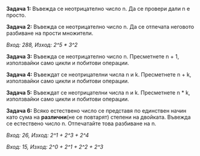 **Задача 1:** Въвежда се неотрицателно число n. Да се провери дали n е просто.

**Задача 2:** Въвежда се неотрицателно число n. Да се отпечата неговото разбиване на прости множители.

*Вход: 288, Изход: 2^5 * 3^2*

**Задача 3:** Въвежда се неотрицателно число n. Пресметнете n + 1, използвайки само цикли и побитови операции.

**Задача 4:** Въвеждат се неотрицателни числа n и k. Пресметнете n + k, използвайки само цикли и побитови операции.

**Задача 5:** Въвеждат се неотрицателни числа n и k. Пресметнете n * k, използвайки само цикли и побитови операции.

**Задача 6:** Всяко естествено число се представя по единствен начин като сума на **различни**(не се повтарят) степени на двойката. 
Въвежда се естествено число n. Отпечатайте това разбиване на n.

*Вход: 26, Изход: 2^1 + 2^3 + 2^4*

*Вход: 15, Изход: 2^0 + 2^1 + 2^2 + 2^3*
